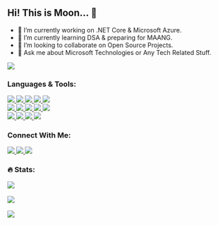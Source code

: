 ## Hi! This is Moon... 👋

- 🔭 I’m currently working on .NET Core & Microsoft Azure.
- 🌱 I’m currently learning DSA & preparing for MAANG.
- 👯 I’m looking to collaborate on Open Source Projects.
- 💬 Ask me about Microsoft Technologies or Any Tech Related Stuff.

<a href="#">
  <img src="https://visitor-badge.glitch.me/badge?page_id=Mustakim-Alam-Moon.visitor-badge&left_text=Visitors">
</a>

### Languages & Tools: 
<a href="#">
  <img src="https://img.shields.io/badge/.NET-5C2D91?style=for-the-badge&logo=.net&logoColor=white">
</a>
<a href="#">
  <img src="https://img.shields.io/badge/Microsoft_Azure-0089D6?style=for-the-badge&logo=microsoft-azure&logoColor=white">
</a>
<a href="#">
  <img src="https://img.shields.io/badge/Microsoft_SQL_Server-CC2927?style=for-the-badge&logo=microsoft-sql-server&logoColor=white">
</a>
<a href="#">
  <img src="https://img.shields.io/badge/GIT-E44C30?style=for-the-badge&logo=git&logoColor=white">
</a>
<a href="#">
  <img src="https://img.shields.io/badge/GitHub-100000?style=for-the-badge&logo=github&logoColor=white">
</a>

<br />
<a href="#">
  <img src="https://img.shields.io/badge/C-00599C?style=for-the-badge&logo=c&logoColor=white">
</a>
<a href="#">
  <img src="https://img.shields.io/badge/C%2B%2B-00599C?style=for-the-badge&logo=c%2B%2B&logoColor=white">
</a>
<a href="#">
  <img src="https://img.shields.io/badge/C%23-239120?style=for-the-badge&logo=c-sharp&logoColor=white">
</a>
<a href="#">
  <img src="https://img.shields.io/badge/JavaScript-F7DF1E?style=for-the-badge&logo=JavaScript&logoColor=white">
</a>
<a href="#">
  <img src="https://img.shields.io/badge/Python-14354C?style=for-the-badge&logo=python&logoColor=white">
</a>

<br />
<a href="#">
  <img src="https://img.shields.io/badge/HTML5-E34F26?style=for-the-badge&logo=html5&logoColor=white">
</a>
<a href="#">
  <img src="https://img.shields.io/badge/CSS3-1572B6?style=for-the-badge&logo=css3&logoColor=white">
</a>
<a href="#">
  <img src="https://img.shields.io/badge/Bootstrap-563D7C?style=for-the-badge&logo=bootstrap&logoColor=white">
</a>
<a href="#">
  <img src="https://img.shields.io/badge/jQuery-0769AD?style=for-the-badge&logo=jquery&logoColor=white">
</a>

### Connect With Me: 
<a href="http://www.linkedin.com/in/mustakimalammoon">
  <img src="https://img.shields.io/badge/LinkedIn-0077B5?style=for-the-badge&logo=linkedin&logoColor=white">
</a>
<a href="https://twitter.com/MustakimMoon">
  <img src="https://img.shields.io/badge/Twitter-1DA1F2?style=for-the-badge&logo=twitter&logoColor=white">
</a>
<a href="https://www.facebook.com/MustakimAlamMoon">
  <img src="https://img.shields.io/badge/Facebook-1877F2?style=for-the-badge&logo=facebook&logoColor=white">
</a>

### 🔥 Stats:
<a href="#">
  <img src="https://github-readme-stats.vercel.app/api?username=Mustakim-Alam-Moon&theme=algolia&show_icons=true">
</a>

<br />
<br />
<a href="#">
  <img src="https://streak-stats.demolab.com/?user=Mustakim-Alam-Moon&theme=algolia">
</a>

<br />
<br />
<a href="#">
  <img src="https://github-readme-stats.vercel.app/api/top-langs/?username=Mustakim-Alam-Moon&theme=algolia&layout=compact&show_icons=true">
</a>
